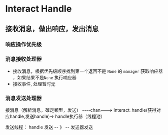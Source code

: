 # Interact Handle 
## 接收消息，做出响应，发出消息

### 响应操作优先级

### 消息接收处理器
* 接收消息，根据优先级顺序找到第一个返回不是 `None` 的 `manager` 获取响应器 ，如果结果不是`None` 执行响应器
* 接收事件, 处理暂时无

### 消息发送处理器



接消息（解析消息，確定類型，发送） ----chan---> interact_handle(获得对应handle,发送handle)-> handle执行器（线程池）

发送线程：
handle 发送 -- 》 -- 发送器发送 

